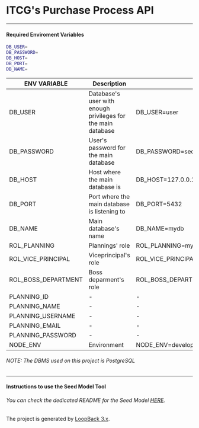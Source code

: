 # ITCG's Purchase Process API
___
#### Required Enviroment Variables

```sh
DB_USER=
DB_PASSWORD=
DB_HOST=
DB_PORT=
DB_NAME=
```


| ENV VARIABLE | Description |  Example |
| ------ | ------ | ------ | 
| DB_USER | Database's user with enough privileges for the main database | DB_USER=user |
| DB_PASSWORD | User's password for the main database | DB_PASSWORD=secret |
| DB_HOST | Host where the main database is | DB_HOST=127.0.0.1 |
| DB_PORT | Port where the main database is listening to | DB_PORT=5432 |
| DB_NAME | Main database's name | DB_NAME=mydb |
| ROL_PLANNING | Plannings' role | ROL_PLANNING=myplanningrole |
| ROL_VICE_PRINCIPAL | Viceprincipal's role | ROL_VICE_PRINCIPAL=miviceprincipalrole |
| ROL_BOSS_DEPARTMENT | Boss deparment's role | ROL_BOSS_DEPARTMENT=mibossdeparmentrole |
| PLANNING_ID | - | - |
| PLANNING_NAME | - | - |
| PLANNING_USERNAME | - | - |
| PLANNING_EMAIL | - | - |
| PLANNING_PASSWORD | - | - |
| NODE_ENV | Environment | NODE_ENV=development |

###### NOTE: The DBMS used on this project is PostgreSQL
___
#### Instructions to use the Seed Model Tool
###### You can check the dedicated README for the Seed Model [HERE](https://github.com/marcos8896/ITCG-Purchase-Process-API/tree/master/seeds).

The project is generated by [LoopBack 3.x](http://loopback.io).